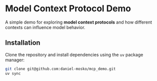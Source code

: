 # Model Context Protocol Demo

A simple demo for exploring **model context protocols** and how different contexts can influence model behavior.

## Installation

Clone the repository and install dependencies using the `uv` package manager:

```bash
git clone git@github.com:daniel-mosko/mcp_demo.git
uv sync
